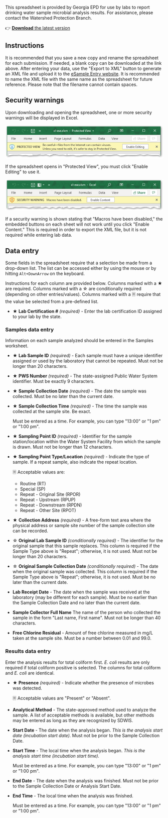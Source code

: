 This spreadsheet is provided by Georgia EPD for use by labs to report drinking water sample microbial analysis results. For assistance, please contact the Watershed Protection Branch.

👉 [**Download** the latest version](https://github.com/gaepdit/xl-ese/raw/main/xl-ese.xlsm)

## Instructions

It is recommended that you save a new copy and rename the spreadsheet for each submission. If needed, a blank copy can be downloaded at the link above. After entering your data, use the "Export to XML" button to generate an XML file and upload it to the [eSample Entry website](https://ese.gadrinkingwater.net/ese/). It is recommended to name the XML file with the same name as the spreadsheet for future reference. Please note that the filename cannot contain spaces.

## Security warnings

Upon downloading and opening the spreadsheet, one or more security warnings will be displayed in Excel.

![Screenshot showing Protected View warning](img/protected-view-warning.png)

If the spreadsheet opens in "Protected View", you must click "Enable Editing" to use it.

![Screenshot showing security warning that macros have been disabled](img/macros-disabled-warning.png)

If a security warning is shown stating that "Macros have been disabled," the embedded buttons on each sheet will not work until you click "Enable Content." This is required in order to export the XML file, but it is not required while entering lab data.

## Data entry

Some fields in the spreadsheet require that a selection be made from a drop-down list. The list can be accessed either by using the mouse or by hitting `Alt+DownArrow` on the keyboard.

Instructions for each column are provided below. Columns marked with a ★ are required. Columns marked with a ☆ are conditionally required (depending on other entries/values). Columns marked with a 🗏 require that the value be selected from a pre-defined list.

- ★ **Lab Certification #** *(required)* - Enter the lab certification ID assigned to your lab by the state.

### Samples data entry

Information on each sample analyzed should be entered in the Samples worksheet.

- ★ **Lab Sample ID** *(required)* - Each sample must have a unique identifier assigned or used by the laboratory that cannot be repeated. Must not be longer than 20 characters.

- ★ **PWS Number** *(required)* - The state-assigned Public Water System identifier. Must be exactly 9 characters.

- ★ **Sample Collection Date** *(required)* - The date the sample was collected. Must be no later than the current date.

- ★ **Sample Collection Time** *(required)* - The time the sample was collected at the sample site. Be exact.

    Must be entered as a time. For example, you can type "13:00" or "1 pm" or "1:00 pm".

- ★ **Sampling Point ID** *(required)* - Identifier for the sample station/location within the Water System Facility from which the sample is drawn. Must not be longer than 12 characters.

- ★ **Sampling Point Type/Location** *(required)* - Indicate the type of sample. If a repeat sample, also indicate the repeat location.

    🗏 Acceptable values are:

    - Routine (RT)
    - Special (SP)
    - Repeat - Original Site (RPOR)
    - Repeat - Upstream (RPUP)
    - Repeat - Downstream (RPDN)
    - Repeat - Other Site (RPOT)

- ★ **Collection Address** *(required)* - A free-form text area where the physical address or sample site number of the sample collection site can be recorded.

- ☆ **Original Lab Sample ID** *(conditionally required)* - The identifier for the original sample that this sample replaces. This column is required if the Sample Type above is "Repeat"; otherwise, it is not used. Must not be longer than 20 characters.

- ☆ **Original Sample Collection Date** *(conditionally required)* - The date when the original sample was collected. This column is required if the Sample Type above is "Repeat"; otherwise, it is not used. Must be no later than the current date.

- **Lab Receipt Date** - The date when the sample was received at the laboratory (may be different for each sample). Must be no earlier than the Sample Collection Date and no later than the current date.

- **Sample Collector Full Name** The name of the person who collected the sample in the form "Last name, First name". Must not be longer than 40 characters.

- **Free Chlorine Residual** - Amount of free chlorine measured in mg/L taken at the sample site. Must be a number between 0.01 and 99.0.

### Results data entry

Enter the analysis results for total coliform first. *E. coli* results are only required if total coliform positive is selected. The columns for total coliform and *E. coli* are identical.

- ★ **Presence** *(required)* - Indicate whether the presence of microbes was detected.

    🗏 Acceptable values are "Present" or "Absent".

- **Analytical Method** - The state-approved method used to analyze the sample. A list of acceptable methods is available, but other methods may be entered as long as they are recognized by SDWIS.

- **Start Date** - The date when the analysis began. *This is the analysis start date (incubation start date).* Must not be prior to the Sample Collection Date.

- **Start Time** - The local time when the analysis began. *This is the analysis start time (incubation start time).*

    Must be entered as a time. For example, you can type "13:00" or "1 pm" or "1:00 pm".

- **End Date** - The date when the analysis was finished. Must not be prior to the Sample Collection Date or Analysis Start Date.

- **End Time** - The local time when the analysis was finished.

    Must be entered as a time. For example, you can type "13:00" or "1 pm" or "1:00 pm".
